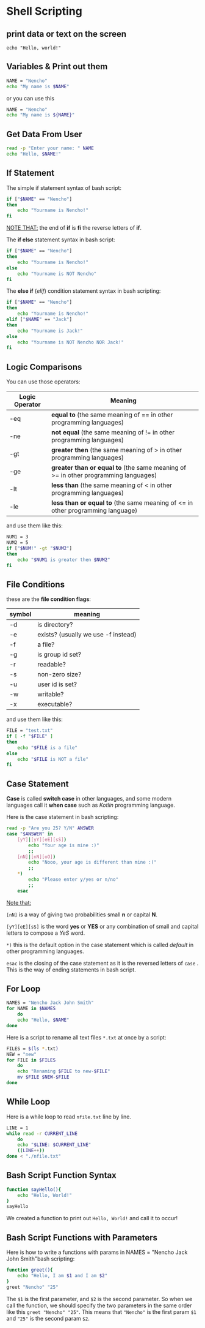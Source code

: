 # Shell Scripting

## print data or text on the screen

`echo "Hello, world!"`

## Variables & Print out them

```bash
NAME = "Nencho"
echo "My name is $NAME"
```

or you can use this

```bash
NAME = "Nencho"
echo "My name is ${NAME}"
```

## Get Data From User

```bash
read -p "Enter your name: " NAME
echo "Hello, $NAME!"
```

## If Statement

The simple if statement syntax of bash script:

```bash
if ["$NAME" == "Nencho"]
then
	echo "Yourname is Nencho!"
fi
```

<u>NOTE THAT:</u> the end of **if** is **fi** the reverse letters of **if**.

The **if else** statement syntax in bash script:

```bash
if ["$NAME" == "Nencho"]
then
	echo "Yourname is Nencho!"
else
	echo "Yourname is NOT Nencho"
fi
```

The **else if** (*elif*) condition statement syntax in bash scripting:

```bash
if ["$NAME" == "Nencho"]
then
	echo "Yourname is Nencho!"
elif ["$NAME" == "Jack"]
then
	echo "Yourname is Jack!"
else
	echo "Yourname is NOT Nencho NOR Jack!"
fi
```

## Logic Comparisons

You can use those operators:

| Logic Operator | Meaning                                                      |
| -------------- | ------------------------------------------------------------ |
| -eq            | **equal to** (the same meaning of == in other programming languages) |
| -ne            | **not equal** (the same meaning of != in other programming languages) |
| -gt            | **greater then** (the same meaning of > in other programming languages) |
| -ge            | **greater than or equal to** (the same meaning of >= in other programming languages) |
| -lt            | **less than** (the same meaning of < in other programming languages) |
| -le            | **less than or equal to** (the same meaning of <= in other programming language) |

and use them like this:

```bash
NUM1 = 3
NUM2 = 5
if ["$NUM!" -gt "$NUM2"]
then
	echo "$NUM1 is greater then $NUM2"
fi
```

## File Conditions

these are the **file condition flags**:

| symbol | meaning                             |
| ------ | ----------------------------------- |
| -d     | is directory?                       |
| -e     | exists? (usually we use -f instead) |
| -f     | a file?                             |
| -g     | is group id set?                    |
| -r     | readable?                           |
| -s     | non-zero size?                      |
| -u     | user id is set?                     |
| -w     | writable?                           |
| -x     | executable?                         |

and use them like this:

```bash
FILE = "test.txt"
if [ -f "$FILE" ]
then
	echo "$FILE is a file"
else
	echo "$FILE is NOT a file"
fi
```

## Case Statement

**Case** is called **switch case** in other languages, and some modern languages call it **when case** such as *Kotlin* programming language.

Here is the case statement in bash scripting:

```bash
read -p "Are you 25? Y/N" ANSWER
case "$ANSWER" in
	[yY]|[yY][eE][sS])
		echo "Your age is mine :)"
		;;
	[nN]|[nN][oO])
		echo "Nooo, your age is different than mine :("
		;;
	*)
		echo "Please enter y/yes or n/no"
		;;
	esac
```

<u>Note that:</u> 

`[nN]` is a way of giving two probabilities small **n** or capital **N**.

`[yY][eE][sS]` is the word **yes** or **YES** or any combination of small and capital letters to compose a *YeS* word.

`*)` this is the default option in the case statement which is called *default* in other programming languages.

`esac` is the closing of the case statement as it is the reversed letters of `case` . This is the way of ending statements in bash script.

## For Loop

```bash
NAMES = "Nencho Jack John Smith"
for NAME in $NAMES
	do
	echo "Hello, $NAME"
done
```

Here is a script to rename all text files `*.txt` at once by a script:

```bash
FILES = $(ls *.txt)
NEW = "new"
for FILE in $FILES
	do
	echo "Renaming $FILE to new-$FILE"
	mv $FILE $NEW-$FILE
done
```

## While Loop

Here is a while loop to read `nfile.txt` line by line.

```bash
LINE = 1
while read -r CURRENT_LINE
	do
	echo "$LINE: $CURRENT_LINE"
	((LINE++))
done < "./nfile.txt"
```

## Bash Script Function Syntax

```bash
function sayHello(){
    echo "Hello, World!"
}
sayHello
```

We created a function to print out `Hello, World!` and call it to occur!

## Bash Script Functions with Parameters

Here is how to write a functions with params in NAMES = "Nencho Jack John Smith"bash scripting:

```bash
function greet(){
    echo "Hello, I am $1 and I am $2"
}
greet "Nencho" "25"
```

The `$1` is the first parameter, and `$2` is the second parameter. So when we call the function, we should specify the two parameters in the same order like this `greet "Nencho" "25"`. This means that `"Nencho"` is the first param `$1` and `"25"`  is the second param `$2`.